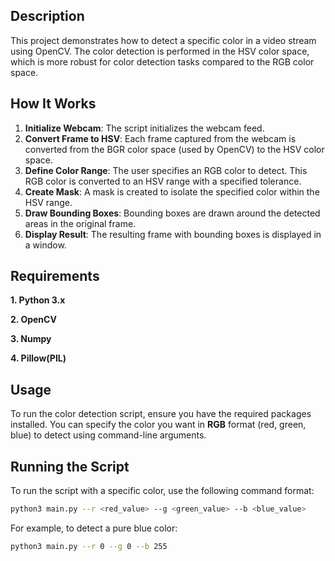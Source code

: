 ## Description
This project demonstrates how to detect a specific color in a video stream using OpenCV. The color detection is performed in the HSV color space, which is more robust for color detection tasks compared to the RGB color space.

## How It Works
1. **Initialize Webcam**: The script initializes the webcam feed.
2. **Convert Frame to HSV**: Each frame captured from the webcam is converted from the BGR color space (used by OpenCV) to the HSV color space.
3. **Define Color Range**: The user specifies an RGB color to detect. This RGB color is converted to an HSV range with a specified tolerance.
4. **Create Mask**: A mask is created to isolate the specified color within the HSV range.
5. **Draw Bounding Boxes**: Bounding boxes are drawn around the detected areas in the original frame.
6. **Display Result**: The resulting frame with bounding boxes is displayed in a window.

## Requirements
**1. Python 3.x** 

**2. OpenCV**

**3. Numpy**

**4. Pillow(PIL)**


## Usage
To run the color detection script, ensure you have the required packages installed. You can specify the color you want  in **RGB** format (red, green, blue) to detect using command-line arguments.

## Running the Script

To run the script with a specific color, use the following command format:

```bash
python3 main.py --r <red_value> --g <green_value> --b <blue_value>
```

For example, to detect a pure blue color:

```bash
python3 main.py --r 0 --g 0 --b 255
```





